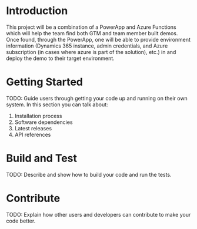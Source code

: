 # Introduction
This project will be a combination of a PowerApp and Azure Functions which will help the team find both GTM and team member built demos.  Once found, through the PowerApp, one will be able to provide environment information (Dynamics 365 instance, admin credentials, and Azure subscription (in cases where azure is part of the solution), etc.) in and deploy the demo to their target environment.

# Getting Started
TODO: Guide users through getting your code up and running on their own system. In this section you can talk about:
1.	Installation process
2.	Software dependencies
3.	Latest releases
4.	API references

# Build and Test
TODO: Describe and show how to build your code and run the tests. 

# Contribute
TODO: Explain how other users and developers can contribute to make your code better. 